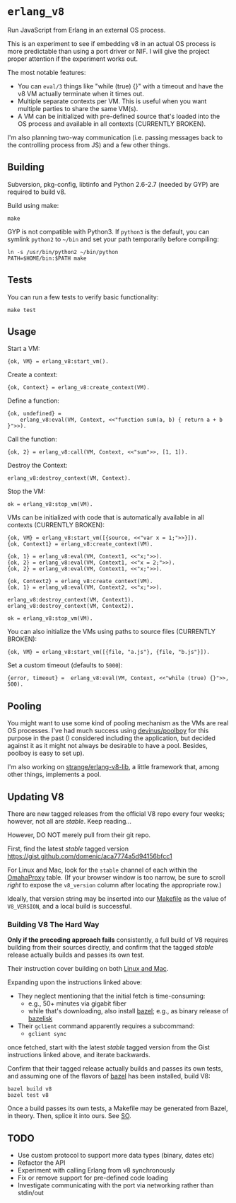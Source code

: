 # `erlang_v8`

Run JavaScript from Erlang in an external OS process.

This is an experiment to see if embedding v8 in an actual OS process is more
predictable than using a port driver or NIF. I will give the project proper
attention if the experiment works out.

The most notable features:

- You can `eval/3` things like "while (true) {}" with a timeout and have the
  v8 VM actually terminate when it times out.
- Multiple separate contexts per VM. This is useful when you want multiple
  parties to share the same VM(s).
- A VM can be initialized with pre-defined source that's loaded into the OS
  process and available in all contexts (CURRENTLY BROKEN).

I'm also planning two-way communication (i.e. passing messages back to the
controlling process from JS) and a few other things.

## Building

Subversion, pkg-config, libtinfo and Python 2.6-2.7 (needed by GYP) are
required to build v8.

Build using make:

    make

GYP is not compatible with Python3. If `python3` is the default, you can
symlink `python2` to `~/bin` and set your path temporarily before compiling:

    ln -s /usr/bin/python2 ~/bin/python
    PATH=$HOME/bin:$PATH make

## Tests

You can run a few tests to verify basic functionality:

    make test

## Usage

Start a VM:

    {ok, VM} = erlang_v8:start_vm().

Create a context:

    {ok, Context} = erlang_v8:create_context(VM).

Define a function:

    {ok, undefined} =
        erlang_v8:eval(VM, Context, <<"function sum(a, b) { return a + b }">>).

Call the function: 

    {ok, 2} = erlang_v8:call(VM, Context, <<"sum">>, [1, 1]).

Destroy the Context:

    erlang_v8:destroy_context(VM, Context).

Stop the VM:

    ok = erlang_v8:stop_vm(VM).

VMs can be initialized with code that is automatically available in all
contexts (CURRENTLY BROKEN):

    {ok, VM} = erlang_v8:start_vm([{source, <<"var x = 1;">>}]).
    {ok, Context1} = erlang_v8:create_context(VM).

    {ok, 1} = erlang_v8:eval(VM, Context1, <<"x;">>).
    {ok, 2} = erlang_v8:eval(VM, Context1, <<"x = 2;">>).
    {ok, 2} = erlang_v8:eval(VM, Context1, <<"x;">>).

    {ok, Context2} = erlang_v8:create_context(VM).
    {ok, 1} = erlang_v8:eval(VM, Context2, <<"x;">>).

    erlang_v8:destroy_context(VM, Context1).
    erlang_v8:destroy_context(VM, Context2).

    ok = erlang_v8:stop_vm(VM).

You can also initialize the VMs using paths to source files (CURRENTLY BROKEN):

    {ok, VM} = erlang_v8:start_vm([{file, "a.js"}, {file, "b.js"}]).

Set a custom timeout (defaults to `5000`):

    {error, timeout} =  erlang_v8:eval(VM, Context, <<"while (true) {}">>, 500).

## Pooling

You might want to use some kind of pooling mechanism as the VMs are real OS
processes. I've had much success using
[devinus/poolboy](https://github.com/devinus/poolboy) for this purpose in the
past (I considered including the application, but decided against it as it
might not always be desirable to have a pool. Besides, poolboy is easy to set
up).

I'm also working on
[strange/erlang-v8-lib](https://github.com/strange/erlang-v8-lib), a little
framework that, among other things, implements a pool.

## Updating V8

There are new tagged releases from the official V8 repo every four weeks;
however, not all are *stable*.  Keep reading...

However, DO NOT merely pull from their git repo.

First, find the latest *stable* tagged version
https://gist.github.com/domenic/aca7774a5d94156bfcc1

For Linux and Mac, look for the `stable` channel of each within the
[OmahaProxy](https://omahaproxy.appspot.com/) table.  (If your browser
window is too narrow, be sure to scroll *right* to expose the `v8_version`
column after locating the appropriate row.)

Ideally, that version string may be inserted into our
[Makefile](c_src/Makefile) as the value of `V8_VERSION`, and a local build
is successful.

### Building V8 The Hard Way

**Only if the preceding approach fails** consistently, a full build of V8
requires building from their sources directly, and confirm that the tagged
*stable* release actually builds and passes its own test.

Their instruction cover building on both
[Linux and Mac](https://v8.dev/docs/source-code).

Expanding upon the instructions linked above:

- They neglect mentioning that the initial fetch is time-consuming:
  + e.g., 50+ minutes via gigabit fiber
  + while that's downloading, also install
    [bazel](https://bazel.build/);
    e.g., as binary release of
    [bazelisk](https://github.com/bazelbuild/bazelisk/releases)
- Their `gclient` command apparently requires a subcommand:
  + `gclient sync`

once fetched, start with the latest *stable* tagged version from the
Gist instructions linked above, and iterate backwards.

Confirm that their tagged release actually builds and passes its own tests,
and assuming one of the flavors of [bazel](https://bazel.build/) has been
installed, build V8:

    bazel build v8
    bazel test v8

Once a build passes its own tests, a Makefile may be generated from Bazel,
in theory.  Then, splice it into ours.  See
[SO](https://stackoverflow.com/questions/58035752/building-makefile-using-bazel).

## TODO

- Use custom protocol to support more data types (binary, dates etc)
- Refactor the API
- Experiment with calling Erlang from v8 synchronously
- Fix or remove support for pre-defined code loading
- Investigate communicating with the port via networking rather than stdin/out
